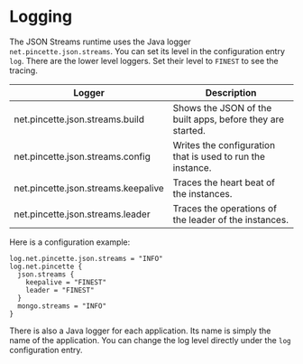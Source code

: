 # Logging

The JSON Streams runtime uses the Java logger `net.pincette.json.streams`. You can set its level in the configuration entry `log`. There are the lower level loggers. Set their level to `FINEST` to see the tracing.

|Logger|Description|
|---|---|
|net.pincette.json.streams.build|Shows the JSON of the built apps, before they are started.|
|net.pincette.json.streams.config|Writes the configuration that is used to run the instance.|
|net.pincette.json.streams.keepalive|Traces the heart beat of the instances.|
|net.pincette.json.streams.leader|Traces the operations of the leader of the instances.|

Here is a configuration example:

```
log.net.pincette.json.streams = "INFO"
log.net.pincette {
  json.streams {
    keepalive = "FINEST"
    leader = "FINEST"
  }
  mongo.streams = "INFO"
}
```

There is also a Java logger for each application. Its name is simply the name of the application. You can change the log level directly under the `log` configuration entry.
